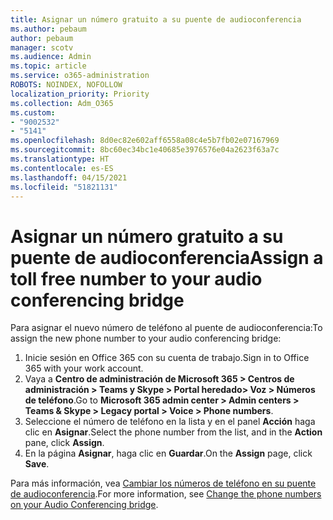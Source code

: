 ```yaml
---
title: Asignar un número gratuito a su puente de audioconferencia
ms.author: pebaum
author: pebaum
manager: scotv
ms.audience: Admin
ms.topic: article
ms.service: o365-administration
ROBOTS: NOINDEX, NOFOLLOW
localization_priority: Priority
ms.collection: Adm_O365
ms.custom:
- "9002532"
- "5141"
ms.openlocfilehash: 8d0ec82e602aff6558a08c4e5b7fb02e07167969
ms.sourcegitcommit: 8bc60ec34bc1e40685e3976576e04a2623f63a7c
ms.translationtype: HT
ms.contentlocale: es-ES
ms.lasthandoff: 04/15/2021
ms.locfileid: "51821131"
---
```

# <a name="assign-a-toll-free-number-to-your-audio-conferencing-bridge"></a><span data-ttu-id="91cfb-102">Asignar un número gratuito a su puente de audioconferencia</span><span class="sxs-lookup"><span data-stu-id="91cfb-102">Assign a toll free number to your audio conferencing bridge</span></span>

<span data-ttu-id="91cfb-103">Para asignar el nuevo número de teléfono al puente de audioconferencia:</span><span class="sxs-lookup"><span data-stu-id="91cfb-103">To assign the new phone number to your audio conferencing bridge:</span></span>

1. <span data-ttu-id="91cfb-104">Inicie sesión en Office 365 con su cuenta de trabajo.</span><span class="sxs-lookup"><span data-stu-id="91cfb-104">Sign in to Office 365 with your work account.</span></span>
2. <span data-ttu-id="91cfb-105">Vaya a **Centro de administración de Microsoft 365 > Centros de administración > Teams y Skype > Portal heredado> Voz > Números de teléfono**.</span><span class="sxs-lookup"><span data-stu-id="91cfb-105">Go to **Microsoft 365 admin center > Admin centers > Teams & Skype > Legacy portal > Voice > Phone numbers**.</span></span>
3. <span data-ttu-id="91cfb-106">Seleccione el número de teléfono en la lista y en el panel **Acción** haga clic en **Asignar**.</span><span class="sxs-lookup"><span data-stu-id="91cfb-106">Select the phone number from the list, and in the **Action** pane, click **Assign**.</span></span>
4. <span data-ttu-id="91cfb-107">En la página **Asignar**, haga clic en **Guardar**.</span><span class="sxs-lookup"><span data-stu-id="91cfb-107">On the **Assign** page, click **Save**.</span></span>

<span data-ttu-id="91cfb-108">Para más información, vea [Cambiar los números de teléfono en su puente de audioconferencia](https://docs.microsoft.com/MicrosoftTeams/change-the-phone-numbers-on-your-audio-conferencing-bridge).</span><span class="sxs-lookup"><span data-stu-id="91cfb-108">For more information, see [Change the phone numbers on your Audio Conferencing bridge](https://docs.microsoft.com/MicrosoftTeams/change-the-phone-numbers-on-your-audio-conferencing-bridge).</span></span>
